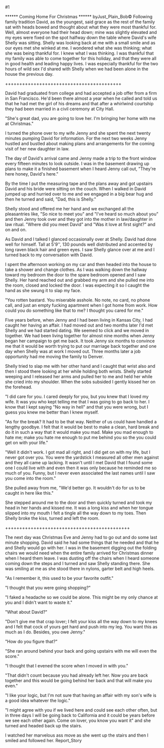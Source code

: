 #1 

 

 ****** Coming Home For Christmas ****** byJust_Plain_Bob© Following family tradition David, as the youngest, said grace as the rest of the family sat with heads bowed and thought about what they were most thankful for. Well, almost everyone had their head down; mine was slightly elevated and my eyes were fixed on the spot halfway down the table where David's wife Shelly was sitting. Shelly was looking back at me with a small smile and as our eyes met she winked at me. I wondered what she was thinking; what she was being thankful for. I knew what I was thinking. I was thankful that my family was able to come together for this holiday, and that they were all in good health and leading happy lives. I was especially thankful for the two hours of wild sex I'd shared with Shelly when we had been alone in the house the previous day. 

 +++++++++++++++++++++++++++++++++++++++++ 

 David had graduated from college and had accepted a job offer from a firm in San Francisco. He'd been there almost a year when he called and told us that he had met the girl of his dreams and that after a whirlwind courtship they had been married in a civil ceremony at City Hall. 

 "She's great dad, you are going to love her. I'm bringing her home with me at Christmas." 

 I turned the phone over to my wife Jenny and she spent the next twenty minutes pumping David for information. For the next two weeks Jenny hustled and bustled about making plans and arrangements for the coming visit of her new daughter in law. 

 The day of David's arrival came and Jenny made a trip to the front window every fifteen minutes to look outside. I was in the basement drawing up plans to make it a finished basement when I heard Jenny call out, "They're here honey, David's here." 

 By the time I put the measuring tape and the plans away and got upstairs David and his bride were sitting on the couch. When I walked in David jumped up and hurried over to me and we engaged in a big bear hug and then he turned and said, "Dad, this is Shelly." 

 Shelly stood and offered me her hand and we exchanged all the pleasantries like, "So nice to meet you" and "I've heard so much about you" and then Jenny took over and they got into the mother in law/daughter in law ritual. "Where did you meet David" and "Was it love at first sight?" and on and on. 

 As David and I talked I glanced occasionally over at Shelly. David had done well for himself. Tall at 5'9'', 130 pounds well distributed and accented by long raven black hair and green eyes. I saw Shelly glance over at me and I turned back to my conversation with David. 

 I spent the afternoon working on my car and then headed into the house to take a shower and change clothes. As I was walking down the hallway toward my bedroom the door to the spare bedroom opened and I saw Shelly. Her hand reached out and grabbed my arm and she pulled me into the room, closed and locked the door. I was expecting it so I caught the hand as she swung it to slap my face. 

 "You rotten bastard. You miserable asshole. No note, no card, no phone call, and just an empty fucking apartment when I got home from work. How could you do something like that to me? I thought you cared for me." 

 Five years before, when Jenny and I had been living in Kansas City, I had caught her having an affair. I had moved out and two months later I'd met Shelly and we had started dating. We seemed to click and we moved in together. We had been living together for almost nine months when Jenny began her campaign to get me back. It took Jenny six months to convince me that it would be worth trying to put our marriage back together and one day when Shelly was at work I moved out. Three months later a job opportunity had me moving the family to Denver. 

 Shelly tried to slap me with her other hand and I caught that wrist also and then I stood there looking at her while holding both wrists. Shelly started weeping and I released her arms and pulled her to me and held her while she cried into my shoulder. When the sobs subsided I gently kissed her on the forehead. 

 "I did care for you. I cared deeply for you, but you knew that I loved my wife. It was you who kept telling me that I was going to go back to her. I know that I kept saying "No way in hell" and that you were wrong, but I guess you knew me better than I knew myself. 

 "As for the break? It had to be that way. Neither of us could have handled a lengthy goodbye. I felt that it would be best to make a clean, hard break and do it in such a way that it would make you mad. Make you mad enough to hate me; make you hate me enough to put me behind you so the you could get on with your life." 

 "Well it didn't work. I got mad all right, and I did get on with my life, but I never got over you. You were the yardstick I measured all other men against and they all came up lacking. It wasn't until I met David that I found some one I could live with and even then it was only because he reminded me so much of you. Funny, but I never even associated the last names until I saw you come into the room." 

 She pulled away from me, "We'd better go. It wouldn't do for us to be caught in here like this." 

 She stepped around me to the door and then quickly turned and took my head in her hands and kissed me. It was a long kiss and when her tongue slipped into my mouth I felt a tingle all the way down to my toes. Then Shelly broke the kiss, turned and left the room. 

 ++++++++++++++++++++++++++++++++++++++++++++ 

 The next day was Christmas Eve and Jenny had to go out and do some last minute shopping. David said he had some things that he needed and that he and Shelly would go with her. I was in the basement digging out the folding chairs we would need when the entire family arrived for Christmas dinner when I heard them leave. I was dusting off the chairs when I heard someone coming down the steps and I turned and saw Shelly standing there. She was smiling at me as she stood there in nylons, garter belt and high heels. 

 "As I remember it, this used to be your favorite outfit." 

 "I thought that you were going shopping?" 

 "I faked a headache so we could be alone. This might be my only chance at you and I didn't want to waste it." 

 "What about David?" 

 "Don't give me that crap lover; I felt your kiss all the way down to my knees and I felt that cock of yours get hard and push into my leg. You want this as much as I do. Besides, you owe Jenny." 

 "How do you figure that?" 

 "She ran around behind your back and going upstairs with me will even the score." 

 "I thought that I evened the score when I moved in with you." 

 "That didn't count because you had already left her. Now you are back together and this would be going behind her back and that will make you even." 

 "I like your logic, but I'm not sure that having an affair with my son's wife is a good idea whatever the logic." 

 "I might agree with you if we lived here and could see each other often, but in three days I will be going back to California and it could be years before we see each other again. Come on lover, you know you want it" and she turned and headed back up the stairs. 

 I watched her marvelous ass move as she went up the stairs and then I smiled and followed her. Report_Story 